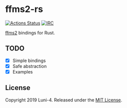 # ffms2-rs

[![Actions Status](https://github.com/rust-av/ffms2-rs/workflows/ffms2/badge.svg)](https://github.com/rust-av/ffms2-rs/actions)
[![IRC](https://img.shields.io/badge/irc-%23rust--av-blue.svg)](http://webchat.freenode.net?channels=%23rust-av&uio=d4)

[ffms2](https://github.com/FFMS/ffms2) bindings for Rust.

## TODO
- [x] Simple bindings
- [x] Safe abstraction
- [x] Examples

## License

Copyright 2019 Luni-4. Released under the [MIT License](LICENSE).
